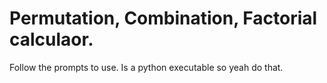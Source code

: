 # Permutation, Combination, Factorial calculaor.
Follow the prompts to use.
Is a python executable so yeah do that.

